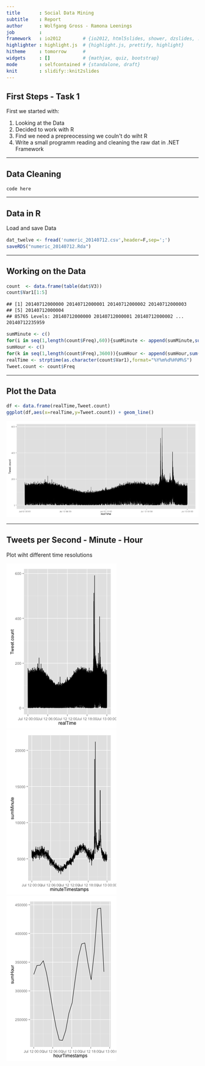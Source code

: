 ```yaml
---
title       : Social Data Mining
subtitle    : Report
author      : Wolfgang Gross - Ramona Leenings
job         : 
framework   : io2012        # {io2012, html5slides, shower, dzslides, ...}
highlighter : highlight.js  # {highlight.js, prettify, highlight}
hitheme     : tomorrow      # 
widgets     : []            # {mathjax, quiz, bootstrap}
mode        : selfcontained # {standalone, draft}
knit        : slidify::knit2slides
---
```



## First Steps - Task 1

First we started with:

1. Looking at the Data
2. Decided to work with R
3. Find we need a prepreocessing we couln't do wiht R
4. Write a small programm reading and cleaning the raw dat in .NET Framework


---
## Data Cleaning

```
code here
```

---
## Data in R
Load and save Data

```r
dat_twelve <- fread('numeric_20140712.csv',header=F,sep=';')
saveRDS("numeric_20140712.Rda")
```



---

## Working on the Data

```r
count  <- data.frame(table(dat$V3))
count$Var1[1:5]
```

```
## [1] 20140712000000 20140712000001 20140712000002 20140712000003
## [5] 20140712000004
## 85765 Levels: 20140712000000 20140712000001 20140712000002 ... 20140712235959
```


```r
sumMinute <- c()
for(i in seq(1,length(count$Freq),60)){sumMinute <- append(sumMinute,sum(count$Freq[i:(i+60)]))}
sumHour <- c()
for(k in seq(1,length(count$Freq),3600)){sumHour <- append(sumHour,sum(count$Freq[k:(k+3600)]))}
realTime <- strptime(as.character(count$Var1),format="%Y%m%d%H%M%S")
Tweet.count <- count$Freq
```



---
## Plot the Data

```r
df <- data.frame(realTime,Tweet.count)
ggplot(df,aes(x=realTime,y=Tweet.count)) + geom_line()
```

![plot of chunk unnamed-chunk-5](figure/unnamed-chunk-5-1.png) 

---
## Tweets per Second - Minute - Hour
Plot wiht different time resolutions

![plot of chunk unnamed-chunk-6](figure/unnamed-chunk-6-1.png) ![plot of chunk unnamed-chunk-6](figure/unnamed-chunk-6-2.png) ![plot of chunk unnamed-chunk-6](figure/unnamed-chunk-6-3.png) 
